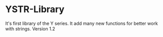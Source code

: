 # YSTR-Library
It's first library of the Y series. It add many new functions for better work with strings. Version 1.2
